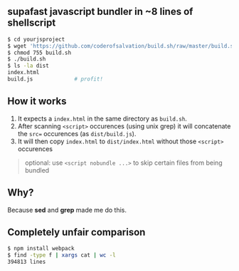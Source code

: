 ## supafast javascript bundler in ~8 lines of shellscript

```sh
$ cd yourjsproject
$ wget 'https://github.com/coderofsalvation/build.sh/raw/master/build.sh'
$ chmod 755 build.sh
$ ./build.sh
$ ls -la dist
index.html
build.js             # profit!
```

## How it works

1. It expects a `index.html` in the same directory as `build.sh`.<br>
1. After scanning `<script>` occurences (using unix grep) it will concatenate the `src=` occurences (as `dist/build.js`).
1. It will then copy `index.html` to `dist/index.html` without those `<script>` occurences

> optional: use `<script nobundle ...>` to skip certain files from being bundled

## Why?

Because **sed** and **grep** made me do this.

## Completely unfair comparison

```bash
$ npm install webpack
$ find -type f | xargs cat | wc -l
394813 lines
```

